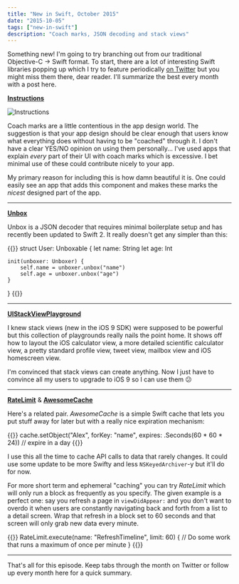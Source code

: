 ```yaml
---
title: "New in Swift, October 2015"
date: "2015-10-05"
tags: ["new-in-swift"]
description: "Coach marks, JSON decoding and stack views"
---
```

Something new! I'm going to try branching out from our traditional Objective-C -> Swift format. To start, there are a lot of interesting Swift libraries popping up which I try to feature periodically [on Twitter](https://twitter.com/objctoswift) but you might miss them there, dear reader. I'll summarize the best every month with a post here.

[**Instructions**](https://github.com/ephread/Instructions)

![Instructions](https://camo.githubusercontent.com/9d7ebd2fb87dccc3c87dc12a0491caad73e03aeb/687474703a2f2f692e696d6775722e636f6d2f39323763726c442e706e67)

Coach marks are a little contentious in the app design world. The suggestion is that your app design should be clear enough that users know what everything does without having to be "coached" through it. I don't have a clear YES/NO opinion on using them personally... I've used apps that explain *every* part of their UI with coach marks which is excessive. I bet minimal use of these could contribute nicely to your app.

My primary reason for including this is how damn beautiful it is. One could easily see an app that adds this component and makes these marks the *nicest* designed part of the app.

- - -

[**Unbox**](https://github.com/JohnSundell/Unbox)

Unbox is a JSON decoder that requires minimal boilerplate setup and has recently been updated to Swift 2. It really doesn't get any simpler than this:

{{<highlight swift>}}
struct User: Unboxable {
    let name: String
    let age: Int

    init(unboxer: Unboxer) {
        self.name = unboxer.unbox("name")
        self.age = unboxer.unbox("age")
    }
}
{{</highlight>}}

- - -

[**UIStackViewPlayground**](https://github.com/dasdom/UIStackViewPlayground)

I knew stack views (new in the iOS 9 SDK) were supposed to be powerful but this collection of playgrounds really nails the point home. It shows off how to layout the iOS calculator view, a more detailed scientific calculator view, a pretty standard profile view, tweet view, mailbox view and iOS homescreen view. 

I'm convinced that stack views can create anything. Now I just have to convince all my users to upgrade to iOS 9 so I can use them 😕

- - -

[**RateLimit**](https://github.com/soffes/RateLimit) & [**AwesomeCache**](https://github.com/aschuch/AwesomeCache)

Here's a related pair. *AwesomeCache* is a simple Swift cache that lets you put stuff away for later but with a really nice expiration mechanism:

{{<highlight swift>}}
cache.setObject("Alex", forKey: "name", expires: .Seconds(60 * 60 * 24)) // expire in a day
{{</highlight>}}

I use this all the time to cache API calls to data that rarely changes. It could use some update to be more Swifty and less `NSKeyedArchiver`-y but it'll do for now.

For more short term and ephemeral "caching" you can try *RateLimit* which will only run a block as frequently as you specify. The given example is a perfect one: say you refresh a page in `viewDidAppear:` and you don't want to overdo it when users are constantly navigating back and forth from a list to a detail screen. Wrap that refresh in a block set to 60 seconds and that screen will only grab new data every minute.

{{<highlight swift>}}
RateLimit.execute(name: "RefreshTimeline", limit: 60) {
    // Do some work that runs a maximum of once per minute
}
{{</highlight>}}

- - -

That's all for this episode. Keep tabs through the month on Twitter or follow up every month here for a quick summary.